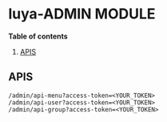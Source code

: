 luya-ADMIN MODULE
======================

**Table of contents**

1. [APIS](#apis)


APIS
----

```
/admin/api-menu?access-token=<YOUR_TOKEN>
/admin/api-user?access-token=<YOUR_TOKEN>
/admin/api-group?access-token=<YOUR_TOKEN>
```